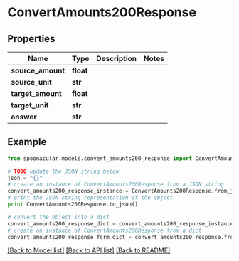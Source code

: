 # ConvertAmounts200Response



## Properties

Name | Type | Description | Notes
------------ | ------------- | ------------- | -------------
**source_amount** | **float** |  | 
**source_unit** | **str** |  | 
**target_amount** | **float** |  | 
**target_unit** | **str** |  | 
**answer** | **str** |  | 

## Example

```python
from spoonacular.models.convert_amounts200_response import ConvertAmounts200Response

# TODO update the JSON string below
json = "{}"
# create an instance of ConvertAmounts200Response from a JSON string
convert_amounts200_response_instance = ConvertAmounts200Response.from_json(json)
# print the JSON string representation of the object
print ConvertAmounts200Response.to_json()

# convert the object into a dict
convert_amounts200_response_dict = convert_amounts200_response_instance.to_dict()
# create an instance of ConvertAmounts200Response from a dict
convert_amounts200_response_form_dict = convert_amounts200_response.from_dict(convert_amounts200_response_dict)
```
[[Back to Model list]](../README.md#documentation-for-models) [[Back to API list]](../README.md#documentation-for-api-endpoints) [[Back to README]](../README.md)


